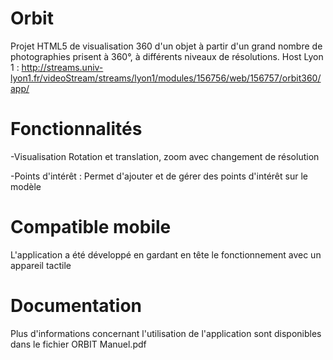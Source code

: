 # Orbit
Projet HTML5 de visualisation 360 d'un objet à partir d'un grand nombre de photographies
prisent à 360°, à différents niveaux de résolutions.
Host Lyon 1 : http://streams.univ-lyon1.fr/videoStream/streams/lyon1/modules/156756/web/156757/orbit360/app/

# Fonctionnalités

-Visualisation 
Rotation et translation, zoom avec changement de résolution

-Points d'intérêt :
Permet d'ajouter et de gérer des points d'intérêt sur le modèle



# Compatible mobile

L'application a été développé en gardant en tête le fonctionnement avec un appareil tactile

# Documentation

Plus d'informations concernant l'utilisation de l'application sont disponibles dans le fichier ORBIT Manuel.pdf

